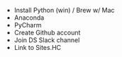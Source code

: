 - Install Python (win) / Brew w/ Mac
- Anaconda 
- PyCharm 
- Create Github account 
- Join DS Slack channel 
- Link to Sites.HC 
